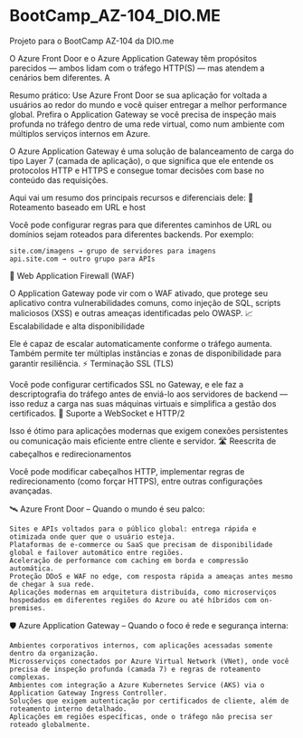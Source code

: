 # BootCamp_AZ-104_DIO.ME
Projeto para o BootCamp AZ-104 da DIO.me

O Azure Front Door e o Azure Application Gateway têm propósitos parecidos — ambos lidam com o tráfego HTTP(S) — mas atendem a cenários bem diferentes. A

Resumo prático:
    Use Azure Front Door se sua aplicação for voltada a usuários ao redor do mundo e você quiser entregar a melhor performance global.
    Prefira o Application Gateway se você precisa de inspeção mais profunda no tráfego dentro de uma rede virtual, como num ambiente com múltiplos serviços internos em Azure.


O Azure Application Gateway é uma solução de balanceamento de carga do tipo Layer 7 (camada de aplicação), o que significa que ele entende os protocolos HTTP e HTTPS e consegue tomar decisões com base no conteúdo das requisições.

Aqui vai um resumo dos principais recursos e diferenciais dele:
🎯 Roteamento baseado em URL e host

Você pode configurar regras para que diferentes caminhos de URL ou domínios sejam roteados para diferentes backends. Por exemplo:

    site.com/imagens → grupo de servidores para imagens
    api.site.com → outro grupo para APIs

🔐 Web Application Firewall (WAF)

O Application Gateway pode vir com o WAF ativado, que protege seu aplicativo contra vulnerabilidades comuns, como injeção de SQL, scripts maliciosos (XSS) e outras ameaças identificadas pelo OWASP.
📈 Escalabilidade e alta disponibilidade

Ele é capaz de escalar automaticamente conforme o tráfego aumenta. Também permite ter múltiplas instâncias e zonas de disponibilidade para garantir resiliência.
⚡ Terminação SSL (TLS)

Você pode configurar certificados SSL no Gateway, e ele faz a descriptografia do tráfego antes de enviá-lo aos servidores de backend — isso reduz a carga nas suas máquinas virtuais e simplifica a gestão dos certificados.
💬 Suporte a WebSocket e HTTP/2

Isso é ótimo para aplicações modernas que exigem conexões persistentes ou comunicação mais eficiente entre cliente e servidor.
🛣️ Reescrita de cabeçalhos e redirecionamentos

Você pode modificar cabeçalhos HTTP, implementar regras de redirecionamento (como forçar HTTPS), entre outras configurações avançadas.


🛰️ Azure Front Door – Quando o mundo é seu palco:

    Sites e APIs voltados para o público global: entrega rápida e otimizada onde quer que o usuário esteja.
    Plataformas de e-commerce ou SaaS que precisam de disponibilidade global e failover automático entre regiões.
    Aceleração de performance com caching em borda e compressão automática.
    Proteção DDoS e WAF no edge, com resposta rápida a ameaças antes mesmo de chegar à sua rede.
    Aplicações modernas em arquitetura distribuída, como microserviços hospedados em diferentes regiões do Azure ou até híbridos com on-premises.

🛡️ Azure Application Gateway – Quando o foco é rede e segurança interna:

    Ambientes corporativos internos, com aplicações acessadas somente dentro da organização.
    Microsserviços conectados por Azure Virtual Network (VNet), onde você precisa de inspeção profunda (camada 7) e regras de roteamento complexas.
    Ambientes com integração a Azure Kubernetes Service (AKS) via o Application Gateway Ingress Controller.
    Soluções que exigem autenticação por certificados de cliente, além de roteamento interno detalhado.
    Aplicações em regiões específicas, onde o tráfego não precisa ser roteado globalmente.
